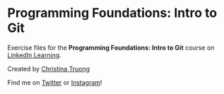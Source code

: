 # Programming Foundations: Intro to Git

Exercise files for the **Programming Foundations: Intro to Git** course on [LinkedIn Learning](https://www.linkedin.com/learning/instructors/christina-truong?u=2125562).

Created by [Christina Truong](http://christinatruong.com)

Find me on [Twitter](http://twitter.com/christinatruong) or [Instagram](http://instagram.com/christina.is.online)!
